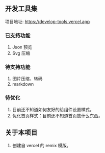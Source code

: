 ## 开发工具集

项目地址: https://develop-tools.vercel.app

### 已支持功能

1. Json 预览
2. Svg 压缩

### 待支持功能

1. 图片压缩、转码
2. markdown

### 待优化

1. 目前还不知道如何友好的给组件设置样式。
2. 优化首页样式：目前还不知道首页放什么东西。

## 关于本项目

1. 创建自 vercel 的 remix 模版。
